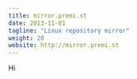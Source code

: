 ```yaml
---
title: mirror.premi.st
date: 2013-11-01
tagline: "Linux repository mirror"
weight: 20
website: http://mirror.premi.st
---
```


Hi
